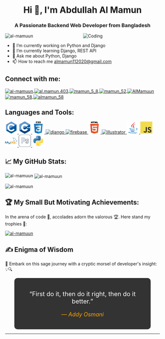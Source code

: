 <h1 align="center">Hi 👋, I'm Abdullah Al Mamun</h1>
<h3 align="center">A Passionate Backend Web Developer from Bangladesh</h3>

<img align="right" alt="Coding" width="250" src="https://granroyalleigarape.com.br/wp-content/uploads/2021/05/programmer.gif" style="margin-right: 550">


<p align="left">
  <img src="https://komarev.com/ghpvc/?username=al-mamuun&label=Profile%20views&color=0e75b6&style=flat" alt="al-mamuun" />
</p>

- 🔭 I’m currently working on Python and Django
- 🌱 I’m currently learning Django, REST API
- 💬 Ask me about Python, Django
- 📫 How to reach me almamun112020@gmail.com


## Connect with me:
<p align="left">
  <a href="https://linkedin.com/in/al-mamuun" target="blank">
    <img align="center" src="https://raw.githubusercontent.com/rahuldkjain/github-profile-readme-generator/master/src/images/icons/Social/linked-in-alt.svg" alt="al-mamuun" height="30" width="40" />
  </a>
  <a href="https://fb.com/al.mamun.403" target="blank">
    <img align="center" src="https://raw.githubusercontent.com/rahuldkjain/github-profile-readme-generator/master/src/images/icons/Social/facebook.svg" alt="al.mamun.403" height="30" width="40" />
  </a>
  <a href="https://instagram.com/mamun_5_8" target="blank">
    <img align="center" src="https://raw.githubusercontent.com/rahuldkjain/github-profile-readme-generator/master/src/images/icons/Social/instagram.svg" alt="mamun_5_8" height="30" width="40" />
  </a>
  <a href="https://www.codechef.com/users/mamun_52" target="blank">
    <img align="center" src="https://cdn.jsdelivr.net/npm/simple-icons@3.1.0/icons/codechef.svg" alt="mamun_52" height="30" width="40" />
  </a>
  <a href="https://www.hackerrank.com/profile/AlMamuun" target="blank">
    <img align="center" src="https://raw.githubusercontent.com/rahuldkjain/github-profile-readme-generator/master/src/images/icons/Social/hackerrank.svg" alt="AlMamuun" height="30" width="40" />
  </a>
  <a href="https://codeforces.com/profile/mamun_58" target="blank">
    <img align="center" src="https://raw.githubusercontent.com/rahuldkjain/github-profile-readme-generator/master/src/images/icons/Social/codeforces.svg" alt="mamun_58" height="30" width="40" />
  </a>
  <a href="https://www.leetcode.com/almamun_58" target="blank">
    <img align="center" src="https://raw.githubusercontent.com/rahuldkjain/github-profile-readme-generator/master/src/images/icons/Social/leet-code.svg" alt="almamun_58" height="30" width="40" />
  </a>
</p>

## Languages and Tools:
<p align="left"> 
  <a href="https://www.cprogramming.com/" target="_blank" rel="noreferrer">
    <img src="https://raw.githubusercontent.com/devicons/devicon/master/icons/c/c-original.svg" alt="c" width="40" height="40"/>
  </a> 
  <a href="https://www.w3schools.com/cpp/" target="_blank" rel="noreferrer">
    <img src="https://raw.githubusercontent.com/devicons/devicon/master/icons/cplusplus/cplusplus-original.svg" alt="cplusplus" width="40" height="40"/>
  </a> 
  <a href="https://www.w3schools.com/css/" target="_blank" rel="noreferrer">
    <img src="https://raw.githubusercontent.com/devicons/devicon/master/icons/css3/css3-original-wordmark.svg" alt="css3" width="40" height="40"/>
  </a> 
  <a href="https://www.djangoproject.com/" target="_blank" rel="noreferrer">
    <img src="https://cdn.worldvectorlogo.com/logos/django.svg" alt="django" width="40" height="40"/>
  </a> 
  <a href="https://firebase.google.com/" target="_blank" rel="noreferrer">
    <img src="https://www.vectorlogo.zone/logos/firebase/firebase-icon.svg" alt="firebase" width="40" height="40"/>
  </a> 
  <a href="https://www.w3.org/html/" target="_blank" rel="noreferrer">
    <img src="https://raw.githubusercontent.com/devicons/devicon/master/icons/html5/html5-original-wordmark.svg" alt="html5" width="40" height="40"/>
  </a> 
  <a href="https://www.adobe.com/in/products/illustrator.html" target="_blank" rel="noreferrer">
    <img src="https://www.vectorlogo.zone/logos/adobe_illustrator/adobe_illustrator-icon.svg" alt="illustrator" width="40" height="40"/>
  </a> 
  <a href="https://www.java.com" target="_blank" rel="noreferrer">
    <img src="https://raw.githubusercontent.com/devicons/devicon/master/icons/java/java-original.svg" alt="java" width="40" height="40"/>
  </a> 
  <a href="https://developer.mozilla.org/en-US/docs/Web/JavaScript" target="_blank" rel="noreferrer">
    <img src="https://raw.githubusercontent.com/devicons/devicon/master/icons/javascript/javascript-original.svg" alt="javascript" width="40" height="40"/>
  </a> 
  <a href="https://www.mysql.com/" target="_blank" rel="noreferrer">
    <img src="https://raw.githubusercontent.com/devicons/devicon/master/icons/mysql/mysql-original-wordmark.svg" alt="mysql" width="40" height="40"/>
  </a> 
  <a href="https://www.photoshop.com/en" target="_blank" rel="noreferrer">
    <img src="https://raw.githubusercontent.com/devicons/devicon/master/icons/photoshop/photoshop-line.svg" alt="photoshop" width="40" height="40"/>
  </a> 
  <a href="https://www.python.org" target="_blank" rel="noreferrer">
    <img src="https://raw.githubusercontent.com/devicons/devicon/master/icons/python/python-original.svg" alt="python" width="40" height="40"/>
  </a> 
  
</p>

## 📈 My GitHub Stats:
<p><img align="left" src="https://github-readme-stats.vercel.app/api/top-langs?username=al-mamuun&show_icons=true&locale=en&layout=compact&theme=radical" alt="al-mamuun" /></p>

<p>&nbsp;<img align="center" src="https://github-readme-stats.vercel.app/api?username=al-mamuun&show_icons=true&locale=en&theme=radical" alt="al-mamuun" /></p>

<p><img align="center" src="https://github-readme-streak-stats.herokuapp.com/?user=al-mamuun&theme=radical" alt="al-mamuun" /></p>

## 🏆 My Small But Motivating Achievements:
In the arena of code 🏁, accolades adorn the valorous 🏆. Here stand my trophies 🏅:
<p align="left">
  <a href="https://github.com/ryo-ma/github-profile-trophy">
    <img src="https://github-profile-trophy.vercel.app/?username=al-mamuun&theme=dracula" alt="al-mamuun" />
  </a>
</p>


## ✍️ Enigma of Wisdom

🚀 Embark on this sage journey with a cryptic morsel of developer's insight: 💡🔍

<div align="center" style="background-color: #333333; padding: 20px; border-radius: 10px; color: #FFFFFF; width: 80%; margin: auto;">
  <p style="font-size: 20px;"> 
    <q>First do it, then do it right, then do it better.</q>
  </p>
  <p style="font-size: 18px; font-style: italic; color: #FFA500;"> 
    — Addy Osmani
  </p>
</div>

---






